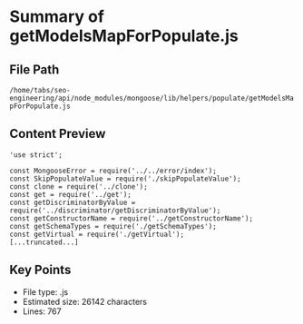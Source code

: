 # Summary of getModelsMapForPopulate.js
  
## File Path
`/home/tabs/seo-engineering/api/node_modules/mongoose/lib/helpers/populate/getModelsMapForPopulate.js`

## Content Preview
```
'use strict';

const MongooseError = require('../../error/index');
const SkipPopulateValue = require('./skipPopulateValue');
const clone = require('../clone');
const get = require('../get');
const getDiscriminatorByValue = require('../discriminator/getDiscriminatorByValue');
const getConstructorName = require('../getConstructorName');
const getSchemaTypes = require('./getSchemaTypes');
const getVirtual = require('./getVirtual');
[...truncated...]
```

## Key Points
- File type: .js
- Estimated size: 26142 characters
- Lines: 767
